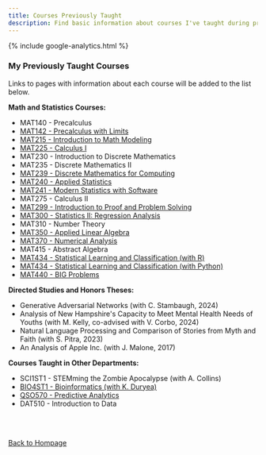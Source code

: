 ```yaml
---
title: Courses Previously Taught
description: Find basic information about courses I've taught during previous semesters, including course syllabi and notes.
---
```


{% include google-analytics.html %}

<script src='https://storage.ko-fi.com/cdn/scripts/overlay-widget.js'></script>
<script>
  kofiWidgetOverlay.draw('agmath', {
    'type': 'floating-chat',
    'floating-chat.donateButton.text': 'Support me',
    'floating-chat.donateButton.background-color': '#794bc4',
    'floating-chat.donateButton.text-color': '#fff'
  });
</script>

### My Previously Taught Courses

Links to pages with information about each course will be added to the list below.  

**Math and Statistics Courses:**
+ MAT140 - Precalculus
+ [MAT142 - Precalculus with Limits](Precalculus.md)
+ [MAT215 - Introduction to Math Modeling](IntroModeling.md)
+ [MAT225 - Calculus I](CalculusI.md)
+ MAT230 - Introduction to Discrete Mathematics
+ MAT235 - Discrete Mathematics II
+ [MAT239 - Discrete Mathematics for Computing](DiscreteForComputing.md)
+ [MAT240 - Applied Statistics](StatsWithExcel.md)
+ [MAT241 - Modern Statistics with Software](StatsWithR.md)
+ MAT275 - Calculus II
+ [MAT299 - Introduction to Proof and Problem Solving](ProofsCourse.md)
+ [MAT300 - Statistics II: Regression Analysis](RegressionCourse.md)
+ MAT310 - Number Theory
+ [MAT350 - Applied Linear Algebra](LinearAlgebra.md)
+ [MAT370 - Numerical Analysis](NumericalAnalysis.md)
+ MAT415 - Abstract Algebra
+ [MAT434 - Statistical Learning and Classification (with R)](ClassificationCourse.md)
+ [MAT434 - Statistical Learning and Classification (with Python)](ClassificationCourse_Python.md)
+ [MAT440 - BIG Problems](BIGproblems.md)

**Directed Studies and Honors Theses:**
+ Generative Adversarial Networks (with C. Stambaugh, 2024)
+ Analysis of New Hampshire's Capacity to Meet Mental Health Needs of Youths (with M. Kelly, co-advised with V. Corbo, 2024)
+ Natural Language Processing and Comparison of Stories from Myth and Faith (with S. Pitra, 2023)
+ An Analysis of Apple Inc. (with J. Malone, 2017)

**Courses Taught in Other Departments:**
+ SCI1ST1 - STEMming the Zombie Apocalypse (with A. Collins)
+ [BIO4ST1 - Bioinformatics (with K. Duryea)](BioStatAndInformatics.md)
+ [QSO570 - Predictive Analytics](PredictiveAnalytics.md)
+ DAT510 - Introduction to Data

<br/><br/>

[Back to Hompage](https://agmath.github.io/)

